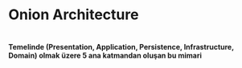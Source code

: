 <h1>Onion Architecture<h1>
<h4>Temelinde (Presentation, Application, Persistence, Infrastructure, Domain) olmak üzere 5 ana katmandan oluşan bu mimari<h4>
